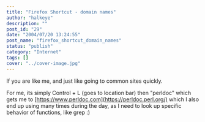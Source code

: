 ```yaml
---
title: "Firefox Shortcut - domain names"
author: "halkeye"
description: ""
post_id: "29"
date: "2004/07/20 13:24:55"
post_name: "firefox_shortcut_domain_names"
status: "publish"
category: "Internet"
tags: []
cover: "../cover-image.jpg"
---
```


If you are like me, and just like going to common sites quickly.

For me, its simply Control + L (goes to location bar) then "perldoc" which gets me to [https://www.perldoc.com](https://perldoc.perl.org/) which I also end up using many times during the day, as I need to look up specific behavior of functions, like grep :)